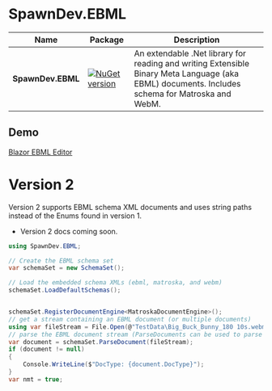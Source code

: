 # SpawnDev.EBML

| Name | Package | Description |
|---------|-------------|-------------|
|**SpawnDev.EBML**|[![NuGet version](https://badge.fury.io/nu/SpawnDev.EBML.svg)](https://www.nuget.org/packages/SpawnDev.EBML)| An extendable .Net library for reading and writing Extensible Binary Meta Language (aka EBML) documents. Includes schema for Matroska and WebM. | 


## Demo
[Blazor EBML Editor](https://lostbeard.github.io/SpawnDev.EBML/)

# Version 2
Version 2 supports EBML schema XML documents and uses string paths instead of the Enums found in version 1.

- Version 2 docs coming soon.

```cs
using SpawnDev.EBML;

// Create the EBML schema set
var schemaSet = new SchemaSet();

// Load the embedded schema XMLs (ebml, matroska, and webm)
schemaSet.LoadDefaultSchemas();


schemaSet.RegisterDocumentEngine<MatroskaDocumentEngine>();
// get a stream containing an EBML document (or multiple documents)
using var fileStream = File.Open(@"TestData\Big_Buck_Bunny_180 10s.webm", FileMode.Open);
// parse the EBML document stream (ParseDocuments can be used to parse all documents in the stream)
var document = schemaSet.ParseDocument(fileStream);
if (document != null)
{
    Console.WriteLine($"DocType: {document.DocType}");
}
var nmt = true;

```